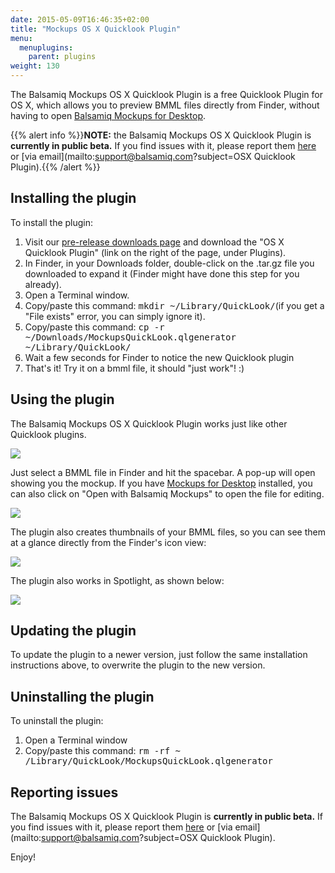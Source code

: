 ```yaml
---
date: 2015-05-09T16:46:35+02:00
title: "Mockups OS X Quicklook Plugin"
menu:
  menuplugins:
    parent: plugins
weight: 130
---
```


The Balsamiq Mockups OS X Quicklook Plugin is a free Quicklook Plugin for OS X, which allows you to preview BMML files directly from Finder, without having to open [Balsamiq Mockups for Desktop](https://balsamiq.com/products/mockups).

{{% alert info %}}**NOTE:** the Balsamiq Mockups OS X Quicklook Plugin is **currently in public beta.** If you find issues with it, please report them [here](https://community.balsamiq.com/balsamiq/topics/mockups_os_x_quicklook_plugin_ready_for_testing) or [via email](mailto:support@balsamiq.com?subject=OSX Quicklook Plugin).{{% /alert %}}

## Installing the plugin

To install the plugin:

1.  Visit our [pre-release downloads page](https://balsamiq.com/download/next) and download the "OS X Quicklook Plugin" (link on the right of the page, under Plugins).
2.  In Finder, in your Downloads folder, double-click on the .tar.gz file you downloaded to expand it (Finder might have done this step for you already).
3.  Open a Terminal window.
4.  Copy/paste this command: <tt>mkdir ~/Library/QuickLook/</tt>(if you get a "File exists" error, you can simply ignore it).
5.  Copy/paste this command: <tt>cp -r ~/Downloads/MockupsQuickLook.qlgenerator ~/Library/QuickLook/</tt>
6.  Wait a few seconds for Finder to notice the new Quicklook plugin
7.  That's it! Try it on a bmml file, it should "just work"! :)

## Using the plugin

The Balsamiq Mockups OS X Quicklook Plugin works just like other Quicklook plugins.

![](https://media.balsamiq.com/img/support/resources/finder.png)

Just select a BMML file in Finder and hit the spacebar. A pop-up will open showing you the mockup. If you have [Mockups for Desktop](https://balsamiq.com/products/mockups) installed, you can also click on "Open with Balsamiq Mockups" to open the file for editing.

![](https://media.balsamiq.com/img/support/resources/popup.png)

The plugin also creates thumbnails of your BMML files, so you can see them at a glance directly from the Finder's icon view:

![](https://media.balsamiq.com/img/support/resources/thumbs.png)

The plugin also works in Spotlight, as shown below:

![](https://media.balsamiq.com/img/support/resources/spotlight.png)

## Updating the plugin

To update the plugin to a newer version, just follow the same installation instructions above, to overwrite the plugin to the new version.

## Uninstalling the plugin

To uninstall the plugin:

1.  Open a Terminal window
2.  Copy/paste this command: <tt>rm -rf ~​/Library/QuickLook/MockupsQuickLook.qlgenerator</tt>

## Reporting issues

The Balsamiq Mockups OS X Quicklook Plugin is **currently in public beta.** If you find issues with it, please report them [here](https://community.balsamiq.com/balsamiq/topics/mockups_os_x_quicklook_plugin_ready_for_testing) or [via email](mailto:support@balsamiq.com?subject=OSX Quicklook Plugin).

Enjoy!
